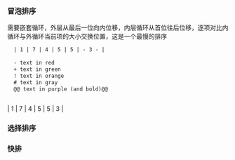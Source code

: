 ### 冒泡排序
  需要嵌套循环，外层从最后一位向内位移，内层循环从首位往后位移，逐项对比内循环与外循环当前项的大小交换位置，这是一个最慢的排序

```diff
  | 1 | 7 | 4 | 5 | 5 | - 3 - |
  
  - text in red
  + text in green
  ! text in orange
  # text in gray
  @@ text in purple (and bold)@@
  
```
| 1 | 7 | 4 | 5 | 5 | 3 |


### 选择排序

### 快排
